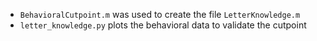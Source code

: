 - `BehavioralCutpoint.m` was used to create the file `LetterKnowledge.m`
- `letter_knowledge.py` plots the behavioral data to validate the cutpoint
